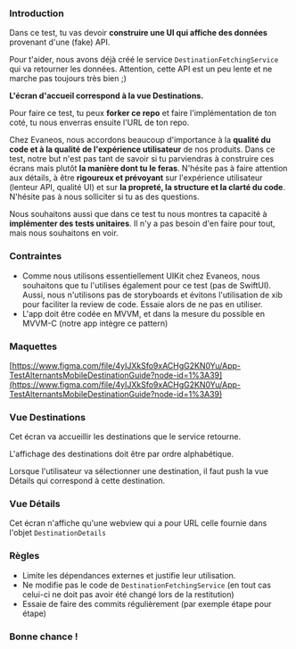 ### Introduction

Dans ce test, tu vas devoir **construire une UI qui affiche des données** provenant d'une (fake) API.

Pour t'aider, nous avons déjà créé le service `DestinationFetchingService` qui va retourner les données. Attention, cette API est un peu lente et ne marche pas toujours très bien ;)

**L'écran d'accueil correspond à la vue Destinations.**

Pour faire ce test, tu peux **forker ce repo** et faire l'implémentation de ton coté, tu nous enverras ensuite l'URL de ton repo.

Chez Evaneos, nous accordons beaucoup d'importance à la **qualité du code et à la qualité de l'expérience utilisateur** de nos produits. Dans ce test, notre but n'est pas tant de savoir si tu parviendras à construire ces écrans mais plutôt **la manière dont tu le feras**. N'hésite pas à faire attention aux détails, à être **rigoureux et prévoyant** sur l'expérience utilisateur (lenteur API, qualité UI) et sur **la propreté, la structure et la clarté du code**. N'hésite pas à nous solliciter si tu as des questions.

Nous souhaitons aussi que dans ce test tu nous montres ta capacité à **implémenter des tests unitaires**. Il n'y a pas besoin d'en faire pour tout, mais nous souhaitons en voir.

### Contraintes

- Comme nous utilisons essentiellement UIKit chez Evaneos, nous souhaitons que tu l'utilises également pour ce test (pas de SwiftUI). Aussi, nous n'utilisons pas de storyboards et évitons l'utilisation de xib pour faciliter la review de code. Essaie alors de ne pas en utiliser.
- L'app doit être codée en MVVM, et dans la mesure du possible en MVVM-C (notre app intègre ce pattern)

### Maquettes

[https://www.figma.com/file/4yIJXkSfo9xACHgG2KN0Yu/App-TestAlternantsMobileDestinationGuide?node-id=1%3A39](https://www.figma.com/file/4yIJXkSfo9xACHgG2KN0Yu/App-TestAlternantsMobileDestinationGuide?node-id=1%3A39)

### Vue Destinations

Cet écran va accueillir les destinations que le service retourne. 

L'affichage des destinations doit être par ordre alphabétique.

Lorsque l'utilisateur va sélectionner une destination, il faut push la vue Détails qui correspond à cette destination.

### Vue Détails

Cet écran n'affiche qu'une webview qui a pour URL celle fournie dans l'objet `DestinationDetails`

### Règles

- Limite les dépendances externes et justifie leur utilisation.
- Ne modifie pas le code de `DestinationFetchingService` (en tout cas celui-ci ne doit pas avoir été changé lors de la restitution)
- Essaie de faire des commits régulièrement (par exemple étape pour étape)

### Bonne chance !
